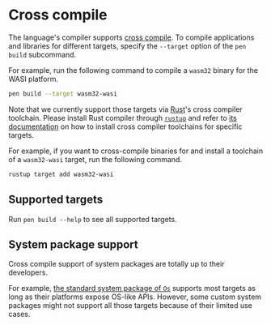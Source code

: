 # Cross compile

The language's compiler supports [cross compile](https://en.wikipedia.org/wiki/cross_compiler). To compile applications and libraries for different targets, specify the `--target` option of the `pen build` subcommand.

For example, run the following command to compile a `wasm32` binary for the WASI platform.

```sh
pen build --target wasm32-wasi
```

Note that we currently support those targets via [Rust](https://www.rust-lang.org/)'s cross compiler toolchain. Please install Rust compiler through [`rustup`](https://rust-lang.github.io/rustup/) and refer to [its documentation](https://rust-lang.github.io/rustup/cross-compilation.html) on how to install cross compiler toolchains for specific targets.

For example, if you want to cross-compile binaries for and install a toolchain of a `wasm32-wasi` target, run the following command.

```sh
rustup target add wasm32-wasi
```

## Supported targets

Run `pen build --help` to see all supported targets.

## System package support

Cross compile support of system packages are totally up to their developers.

For example, [the standard system package of `Os`](/references/standard-packages/os.md) supports most targets as long as their platforms expose OS-like APIs. However, some custom system packages might not support all those targets because of their limited use cases.
